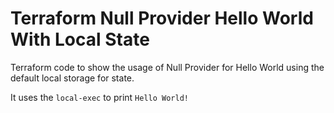 # Terraform Null Provider Hello World With Local State

Terraform code to show the usage of Null Provider for Hello World using the default local storage for state.

It uses the ```local-exec``` to print ```Hello World!```
